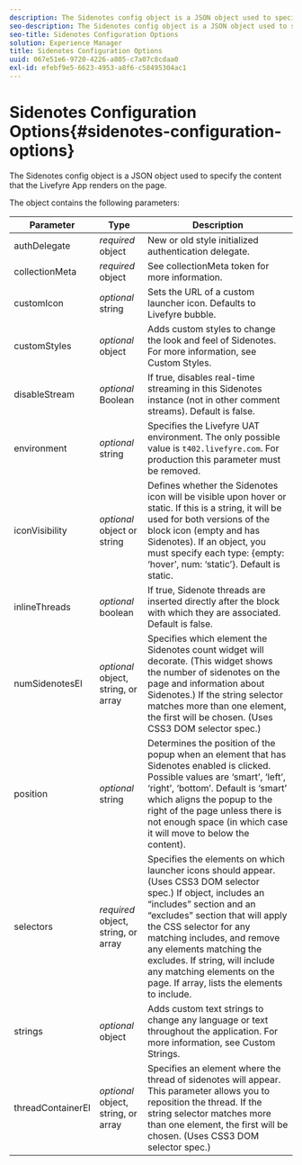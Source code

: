 ```yaml
---
description: The Sidenotes config object is a JSON object used to specify the content that the Livefyre App renders on the page.
seo-description: The Sidenotes config object is a JSON object used to specify the content that the Livefyre App renders on the page.
seo-title: Sidenotes Configuration Options
solution: Experience Manager
title: Sidenotes Configuration Options
uuid: 067e51e6-9720-4226-a805-c7a07c8cdaa0
exl-id: efebf9e5-6623-4953-a8f6-c58495304ac1
---
```

# Sidenotes Configuration Options{#sidenotes-configuration-options}

The Sidenotes config object is a JSON object used to specify the content that the Livefyre App renders on the page.

The object contains the following parameters:

|Parameter|Type|Description|
|--- |--- |--- |
|authDelegate|*required* object|New or old style initialized authentication delegate.|
|collectionMeta|*required* object|See collectionMeta token for more information.|
|customIcon|*optional* string|Sets the URL of a custom launcher icon. Defaults to Livefyre bubble.|
|customStyles|*optional* object|Adds custom styles to change the look and feel of Sidenotes. For more information, see Custom Styles.|
|disableStream|*optional* Boolean|If true, disables real-time streaming in this Sidenotes instance (not in other comment streams). Default is false.|
|environment|*optional* string|Specifies the Livefyre UAT environment. The only possible value is `t402.livefyre.com`. For production this parameter must be removed.|
|iconVisibility|*optional* object or string|Defines whether the Sidenotes icon will be visible upon hover or static. If this is a string, it will be used for both versions of the block icon (empty and has Sidenotes). If an object, you must specify each type: {empty: ‘hover’, num: ‘static’}. Default is static.|
|inlineThreads|*optional* boolean|If true, Sidenote threads are inserted directly after the block with which they are associated. Default is false.|
|numSidenotesEl|*optional* object, string, or array|Specifies which element the Sidenotes count widget will decorate. (This widget shows the number of sidenotes on the page and information about Sidenotes.) If the string selector matches more than one element, the first will be chosen. (Uses CSS3 DOM selector spec.)|
|position|*optional* string|Determines the position of the popup when an element that has Sidenotes enabled is clicked. Possible values are ‘smart’, ‘left’, ‘right’, ‘bottom’. Default is ‘smart’ which aligns the popup to the right of the page unless there is not enough space (in which case it will move to below the content).|
|selectors|*required* object, string, or array|Specifies the elements on which launcher icons should appear. (Uses CSS3 DOM selector spec.) If object, includes an “includes” section and an “excludes” section that will apply the CSS selector for any matching includes, and remove any elements matching the excludes. If string, will include any matching elements on the page. If array, lists the elements to include.|
|strings|*optional* object|Adds custom text strings to change any language or text throughout the application. For more information, see Custom Strings.|
|threadContainerEl|*optional* object, string, or array|Specifies an element where the thread of sidenotes will appear. This parameter allows you to reposition the thread. If the string selector matches more than one element, the first will be chosen. (Uses CSS3 DOM selector spec.)|
